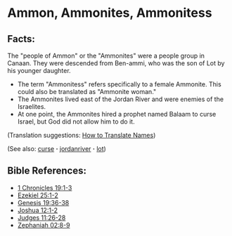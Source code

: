 # Ammon, Ammonites, Ammonitess #

## Facts: ##

The "people of Ammon" or the "Ammonites" were a people group in Canaan. They were descended from Ben-ammi, who was the son of Lot by his younger daughter.

* The term "Ammonitess" refers specifically to a female Ammonite. This could also be translated as "Ammonite woman."
* The Ammonites lived east of the Jordan River and were enemies of the Israelites.
* At one point, the Ammonites hired a prophet named Balaam to curse Israel, but God did not allow him to do it.

(Translation suggestions: [How to Translate Names](https://git.door43.org/Door43/en-ta-translate-vol1/src/master/content/translate_names.md))

(See also: [curse](../kt/curse.md) **·** [jordanriver](../other/jordanriver.md) **·** [lot](../other/lot.md))

## Bible References: ##

* [1 Chronicles 19:1-3](https://door43.org/en/bible/notes/1ch/19/01)
* [Ezekiel 25:1-2](https://door43.org/en/bible/notes/ezk/25/01)
* [Genesis 19:36-38](https://door43.org/en/bible/notes/gen/19/36)
* [Joshua 12:1-2](https://door43.org/en/bible/notes/jos/12/01)
* [Judges 11:26-28](https://door43.org/en/bible/notes/jdg/11/26)
* [Zephaniah 02:8-9](https://door43.org/en/bible/notes/zep/02/08)

